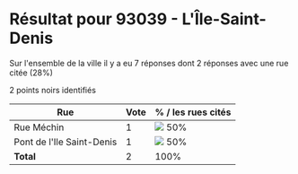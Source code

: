 # Résultat pour 93039 - L'Île-Saint-Denis

Sur l'ensemble de la ville il y a eu 7 réponses dont 2 réponses avec une rue citée (28%)

2 points noirs identifiés

| Rue | Vote | % / les rues cités|
|-----|------|-------------------|
| Rue Méchin | 1 | <img src="../../img/bar_50.gif" />&nbsp;50%|
| Pont de l'Ile Saint-Denis | 1 | <img src="../../img/bar_50.gif" />&nbsp;50%|
| **Total** | 2 | 100%|
